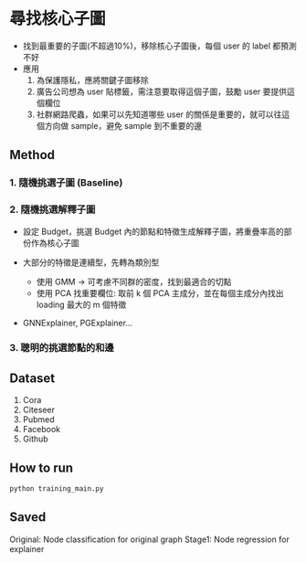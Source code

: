 # 尋找核心子圖
- 找到最重要的子圖(不超過10%)，移除核心子圖後，每個 user 的 label 都預測不好 
- 應用
	1. 為保護隱私，應將關鍵子圖移除 
	2. 廣告公司想為 user 貼標籤，需注意要取得這個子圖，鼓勵 user 要提供這個欄位
	3. 社群網路爬蟲，如果可以先知道哪些 user 的關係是重要的，就可以往這個方向做 sample，避免 sample 到不重要的邊 

## Method
### 1. 隨機挑選子圖 (Baseline)

### 2. 隨機挑選解釋子圖
- 設定 Budget，挑選 Budget 內的節點和特徵生成解釋子圖，將重疊率高的部份作為核心子圖
- 大部分的特徵是連續型，先轉為類別型
	- 使用 GMM → 可考慮不同群的密度，找到最適合的切點
	- 使用 PCA 找重要欄位: 取前 k 個 PCA 主成分，並在每個主成分內找出 loading 最大的 m 個特徵

    
- GNNExplainer, PGExplainer…
### 3. 聰明的挑選節點的和邊

## Dataset
1. Cora
2. Citeseer
3. Pubmed
4. Facebook
5. Github

## How to run
```bash 
python training_main.py
```

## Saved
Original\: Node classification for original graph
Stage1\: Node regression for explainer 